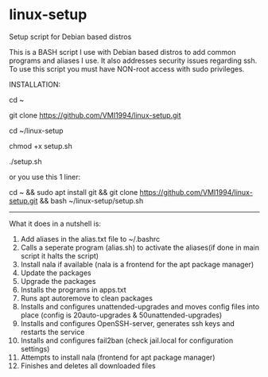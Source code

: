 # linux-setup
Setup script for Debian based distros

This is a BASH script I use with Debian based distros to add common programs and aliases I use.
It also addresses security issues regarding ssh.  To use this script you must have NON-root access
with sudo privileges.

INSTALLATION:

cd ~

git clone https://github.com/VMI1994/linux-setup.git

cd ~/linux-setup

chmod +x setup.sh

./setup.sh

or you use this 1 liner:

cd ~ && sudo apt install git && git clone https://github.com/VMI1994/linux-setup.git && bash ~/linux-setup/setup.sh

-------------------------------------------------------------------------------------------------------------------

What it does in a nutshell is:
  1. Add aliases in the alias.txt file to ~/.bashrc
  2. Calls a seperate program (alias.sh) to activate the aliases(if done in main script it halts the script)
  3. Install nala if available (nala is a frontend for the apt package manager)
  4. Update the packages
  5. Upgrade the packages
  6. Installs the programs in apps.txt
  7. Runs apt autoremove to clean packages
  8. Installs and configures unattended-upgrades and moves config files into place (config is 20auto-upgrades & 50unattended-upgrades)
  9. Installs and configures OpenSSH-server, generates ssh keys and restarts the service
  10. Installs and configures fail2ban (check jail.local for configuration settings)
  11. Attempts to install nala (frontend for apt package manager)
  12. Finishes and deletes all downloaded files


